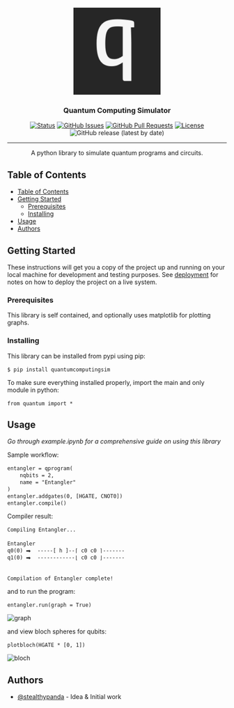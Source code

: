 <p align="center">
  <a href="https://github.com/StealthyPanda/quantumcomputingsim" rel="noopener">
 <img width=200px height=200px src="./docs/logo.png" alt="Project logo"></a>
</p>

<h3 align="center">Quantum Computing Simulator  </h3>

<div align="center">

  [![Status](https://img.shields.io/badge/status-active-success.svg)]() 
  [![GitHub Issues](https://img.shields.io/github/issues/stealthypanda/quantumcomputingsim.svg)](https://img.shields.io/github/issues/stealthypanda/quantumcomputingsim.svg)
  [![GitHub Pull Requests](https://img.shields.io/github/issues-pr/stealthypanda/quantumcomputingsim.svg)](https://img.shields.io/github/issues-pr/stealthypanda/quantumcomputingsim.svg)
  [![License](https://img.shields.io/badge/license-MIT-blue.svg)](/LICENSE)
  ![GitHub release (latest by date)](https://img.shields.io/github/v/release/stealthypanda/quantumcomputingsim)

</div>

---

<p align="center"> A python library to simulate quantum programs and circuits.
    <br> 
</p>

## Table of Contents
- [Table of Contents](#table-of-contents)
- [Getting Started ](#getting-started-)
  - [Prerequisites](#prerequisites)
  - [Installing](#installing)
- [Usage ](#usage-)
- [Authors ](#authors-)

<!-- ## About <a name = "about"></a>
A python library to simulate quantum computing on classical computers. -->

## Getting Started <a name = "getting_started"></a>
These instructions will get you a copy of the project up and running on your local machine for development and testing purposes. See [deployment](#deployment) for notes on how to deploy the project on a live system.

### Prerequisites
This library is self contained, and optionally uses matplotlib for plotting graphs.

### Installing
This library can be installed from pypi using pip:


```
$ pip install quantumcomputingsim
```

To make sure everything installed properly, import the main and only module in python:

```
from quantum import *
```

<!-- ## 🔧 Running the tests <a name = "tests"></a>
Explain how to run the automated tests for this system.

### Break down into end to end tests
Explain what these tests test and why

```
Give an example
```

### And coding style tests
Explain what these tests test and why

```
Give an example
``` -->

## Usage <a name="usage"></a>
*Go through example.ipynb for a comprehensive guide on using this library*

Sample workflow:

```
entangler = qprogram(
    nqbits = 2,
    name = "Entangler"
)
entangler.addgates(0, [HGATE, CNOT0])
entangler.compile()
```
Compiler result:
```
Compiling Entangler...

Entangler
q0(0) ⮕  -----[ h ]--⌈ c0 c0 ⌉-------
q1(0) ⮕  ------------⌊ c0 c0 ⌋-------


Compilation of Entangler complete!
```

and to run the program:

```
entangler.run(graph = True)
```
![graph](./docs/graph.png)

and view bloch spheres for qubits:
```
plotbloch(HGATE * [0, 1])
```
![bloch](./docs/bloch.png)

<!-- ## 🚀 Deployment <a name = "deployment"></a>
Add additional notes about how to deploy this on a live system.

## ⛏️ Built Using <a name = "built_using"></a>
- [MongoDB](https://www.mongodb.com/) - Database
- [Express](https://expressjs.com/) - Server Framework
- [VueJs](https://vuejs.org/) - Web Framework
- [NodeJs](https://nodejs.org/en/) - Server Environment -->

## Authors <a name = "authors"></a>
- [@stealthypanda](https://github.com/stealthypanda) - Idea & Initial work


<!-- 
See also the list of [contributors](https://github.com/kylelobo/The-Documentation-Compendium/contributors) who participated in this project.

## 🎉 Acknowledgements <a name = "acknowledgement"></a>
- Hat tip to anyone whose code was used
- Inspiration
- References -->